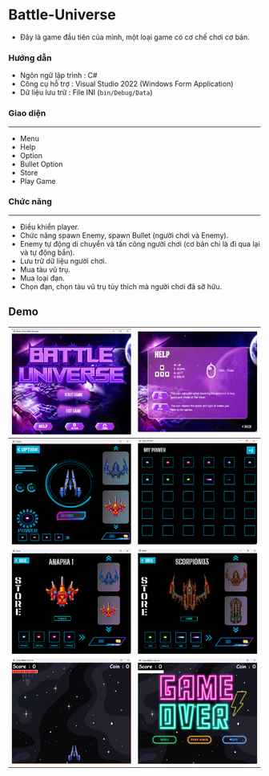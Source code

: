 # Battle-Universe

- Đây là game đầu tiên của mình, một loại game có cơ chế chơi cơ bản.

### Hướng dẫn

- Ngôn ngữ lập trình : C#
- Công cụ hỗ trợ : Visual Studio 2022 (Windows Form Application)
- Dữ liệu lưu trữ : File INI (```bin/Debug/Data```)

### Giao diện

***

* Menu
* Help
* Option
* Bullet Option 
* Store
* Play Game

### Chức năng

***

* Điều khiển player.
* Chức năng spawn Enemy, spawn Bullet (người chơi và Enemy).
* Enemy tự động di chuyển và tấn công người chơi (cơ bản chỉ là đi qua lại và tự động bắn).
* Lưu trữ dữ liệu người chơi.
* Mua tàu vũ trụ.
* Mua loại đạn.
* Chọn đạn, chọn tàu vũ trụ tùy thích mà người chơi đã sỡ hữu.

## Demo

 ![1](Demo/Menu.png)        |       ![2](Demo/help.png)
:-------------------------: | :-------------------------:
 ![3](Demo/option.png)      |       ![4](Demo/BulletOption.png)
![33](Demo/Shop.png)        |       ![44](Demo/item_not_owned.png)
 ![5](Demo/PlayGame.png)    |       ![6](Demo/EndGame.png)
